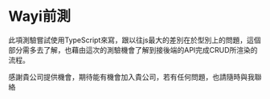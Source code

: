  Wayi前測
 ===


此項測驗嘗試使用TypeScript來寫，跟以往js最大的差別在於型別上的問題，這個部分需多去了解，也藉由這次的測驗機會了解到接後端的API完成CRUD所渲染的流程。

感謝貴公司提供機會，期待能有機會加入貴公司，若有任何問題，也請隨時與我聯絡
